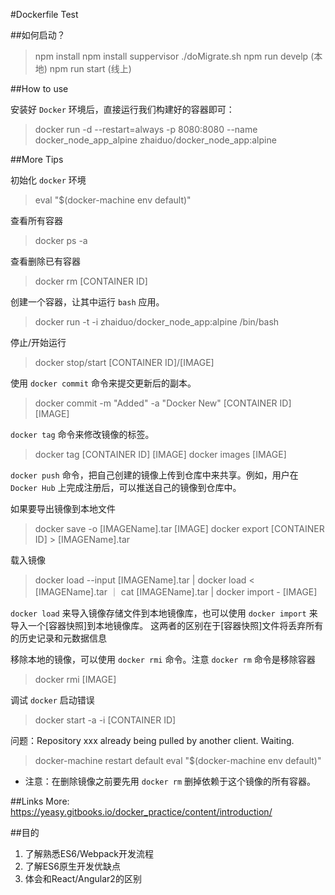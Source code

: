 #Dockerfile Test

##如何启动？
> npm install
> npm install suppervisor
> ./doMigrate.sh
> npm run develp (本地)
> npm run start (线上)

##How to use

安装好 `Docker` 环境后，直接运行我们构建好的容器即可：
> docker run -d --restart=always -p 8080:8080 --name docker_node_app_alpine zhaiduo/docker_node_app:alpine

##More Tips

初始化 `docker` 环境
> eval "$(docker-machine env default)"

查看所有容器
> docker ps -a

查看删除已有容器
> docker rm [CONTAINER ID]

创建一个容器，让其中运行 `bash` 应用。
> docker run -t -i zhaiduo/docker_node_app:alpine /bin/bash

停止/开始运行
> docker stop/start [CONTAINER ID]/[IMAGE]

使用 `docker commit` 命令来提交更新后的副本。
> docker commit -m "Added" -a "Docker New" [CONTAINER ID] [IMAGE]

`docker tag` 命令来修改镜像的标签。
> docker tag [CONTAINER ID] [IMAGE]
> docker images [IMAGE]

`docker push` 命令，把自己创建的镜像上传到仓库中来共享。例如，用户在 `Docker Hub` 上完成注册后，可以推送自己的镜像到仓库中。

如果要导出镜像到本地文件
> docker save -o [IMAGEName].tar [IMAGE]
> docker export [CONTAINER ID] > [IMAGEName].tar

载入镜像
> docker load --input [IMAGEName].tar | docker load < [IMAGEName].tar ｜ cat [IMAGEName].tar | docker import - [IMAGE]

`docker load` 来导入镜像存储文件到本地镜像库，也可以使用 `docker import` 来导入一个[容器快照]到本地镜像库。
这两者的区别在于[容器快照]文件将丢弃所有的历史记录和元数据信息

移除本地的镜像，可以使用 `docker rmi` 命令。注意 `docker rm` 命令是移除容器
> docker rmi [IMAGE]

调试 `docker` 启动错误
> docker start -a -i [CONTAINER ID]

问题：Repository xxx already being pulled by another client. Waiting.
> docker-machine restart default
> eval "$(docker-machine env default)"

* 注意：在删除镜像之前要先用 `docker rm` 删掉依赖于这个镜像的所有容器。

##Links
More: https://yeasy.gitbooks.io/docker_practice/content/introduction/


##目的
1. 了解熟悉ES6/Webpack开发流程
2. 了解ES6原生开发优缺点
3. 体会和React/Angular2的区别





